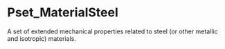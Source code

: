 # Pset_MaterialSteel

A set of extended mechanical properties related to steel (or other metallic and isotropic) materials.
<!-- end of short definition -->

